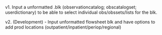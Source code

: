 v1. Input a unformatted .blk (observationcatalog; obscatalogset; userdictionary) to be able to select individual obs/obssets/lists for the blk.

v2. (Development) - Input unformatted flowsheet blk and have options to add prod locations (outpatient/inpatient/periop/regional)

